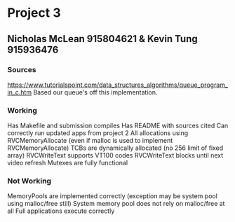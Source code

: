 # Project 3
## Nicholas McLean 915804621 & Kevin Tung 915936476
### Sources
https://www.tutorialspoint.com/data_structures_algorithms/queue_program_in_c.htm
Based our queue's off this implementation. 

### Working
Has Makefile and submission compiles 
Has README with sources cited 
Can correctly run updated apps from project 2 
All allocations using RVCMemoryAllocate (even if malloc is used to implement 
RVCMemoryAllocate) 
TCBs are dynamically allocated (no 256 limit of fixed array) 
RVCWriteText supports VT100 codes 
RVCWriteText blocks until next video refresh 
Mutexes are fully functional 

### Not Working
MemoryPools  are  implemented  correctly  (exception  may  be  system  pool  using 
malloc/free still) 
System memory pool does not rely on malloc/free at all 
Full applications execute correctly 
 